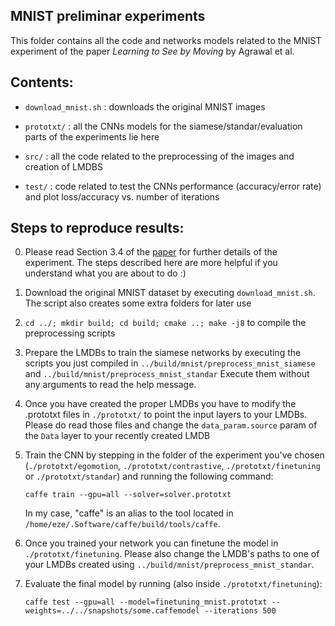 MNIST preliminar experiments
----------------------------

This folder contains all the code and networks models related to the MNIST experiment of the paper _Learning to See by Moving_ by Agrawal et al.


Contents:
--------

- `download_mnist.sh` : downloads the original MNIST images

- `prototxt/` : all the CNNs models for the siamese/standar/evaluation parts of the experiments lie here

- `src/` : all the code related to the preprocessing of the images and creation of LMDBS

- `test/` : code related to test the CNNs performance (accuracy/error rate) and plot loss/accuracy vs. number of iterations 


Steps to reproduce results:
---------------------------

0. Please read Section 3.4 of the [paper](https://arxiv.org/pdf/1505.01596v2.pdf) for further details of the experiment. The steps described here are more helpful if you understand what you are about to do :)

1. Download the original MNIST dataset by executing `download_mnist.sh`. The script also creates some extra folders for later use

2. `cd ../; mkdir build; cd build; cmake ..; make -j8` to compile the preprocessing scripts 

3. Prepare the LMDBs to train the siamese networks by executing the scripts you just compiled in `../build/mnist/preprocess_mnist_siamese` and `../build/mnist/preprocess_mnist_standar` 
   Execute them without any arguments to read the help message.

4. Once you have created the proper LMDBs you have to modify the .prototxt files in `./prototxt/` to point the input layers to your LMDBs. Please do read those files and change the `data_param.source` param of the `Data` layer to your recently created LMDB 

5. Train the CNN by stepping in the folder of the experiment you've chosen (`./prototxt/egomotion`, `./prototxt/contrastive`, `./prototxt/finetuning` or `./prototxt/standar`) and running the following command:
   ```
   caffe train --gpu=all --solver=solver.prototxt
   ```
   In my case, "caffe" is an alias to the tool located in `/home/eze/.Software/caffe/build/tools/caffe`.

6. Once you trained your network you can finetune the model in `./prototxt/finetuning`. Please also change the LMDB's paths to one of your LMDBs created using `../build/mnist/preprocess_mnist_standar`.

7. Evaluate the final model by running (also inside `./prototxt/finetuning`):
   ```
   caffe test --gpu=all --model=finetuning_mnist.prototxt --weights=../../snapshots/some.caffemodel --iterations 500
   ```
